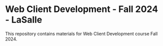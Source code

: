 # Web Client Development - Fall 2024 - LaSalle

This repository contains materials for Web Client Development course Fall 2024.
